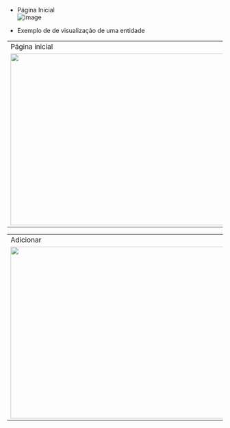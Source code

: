 * Página Inicial
  <br>
  ![image](https://github.com/user-attachments/assets/c795a2c8-52e6-46f4-b7c6-7488f71c1923)

* Exemplo de de visualização de uma entidade

<table>
  <tr>
    <td>Página inicial</td>
    <td>Ações</td>
  </tr>
  <tr>
    <td><img src="https://github.com/user-attachments/assets/e21ef272-482e-416f-bcaa-8a99b20e9e10" width="700" height="400"></td>
    <td><img src="https://github.com/user-attachments/assets/9cc0e4a6-4b1c-4011-bfc0-5edcb04811b5" width="700" height="400"></td>
  </tr>
</table>

<table>
  <tr>
    <td>Adicionar</td>
    <td>Atualizar</td>
  </tr>
  <tr>
    <td><img src="https://github.com/user-attachments/assets/9678e038-98c8-4120-a21a-5ab3f3e324f4" width="700" height="400"></td>
    <td><img src="https://github.com/user-attachments/assets/2240bb69-794f-411f-b53f-23866eeedacb" width="700" height="400"></td>
  </tr>
</table>
<br>



